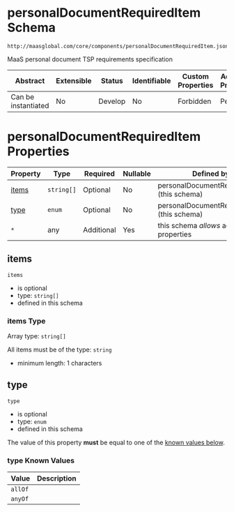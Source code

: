 # personalDocumentRequiredItem Schema

```
http://maasglobal.com/core/components/personalDocumentRequiredItem.json
```

MaaS personal document TSP requirements specification

| Abstract            | Extensible | Status  | Identifiable | Custom Properties | Additional Properties | Defined In                                                                             |
| ------------------- | ---------- | ------- | ------------ | ----------------- | --------------------- | -------------------------------------------------------------------------------------- |
| Can be instantiated | No         | Develop | No           | Forbidden         | Permitted             | [core/components/personalDocumentRequiredItem.json](personalDocumentRequiredItem.json) |

# personalDocumentRequiredItem Properties

| Property        | Type       | Required   | Nullable | Defined by                                 |
| --------------- | ---------- | ---------- | -------- | ------------------------------------------ |
| [items](#items) | `string[]` | Optional   | No       | personalDocumentRequiredItem (this schema) |
| [type](#type)   | `enum`     | Optional   | No       | personalDocumentRequiredItem (this schema) |
| `*`             | any        | Additional | Yes      | this schema _allows_ additional properties |

## items

`items`

- is optional
- type: `string[]`
- defined in this schema

### items Type

Array type: `string[]`

All items must be of the type: `string`

- minimum length: 1 characters

## type

`type`

- is optional
- type: `enum`
- defined in this schema

The value of this property **must** be equal to one of the [known values below](#type-known-values).

### type Known Values

| Value   | Description |
| ------- | ----------- |
| `allOf` |             |
| `anyOf` |             |
